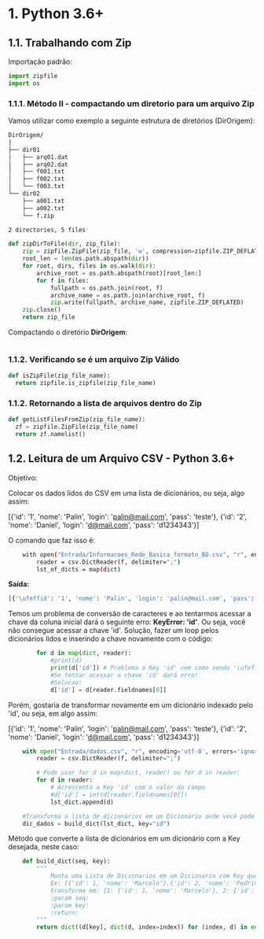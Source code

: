# 1. Python 3.6+

## 1.1. Trabalhando com Zip

Importação padrão:

```python
import zipfile
import os
```

### 1.1.1. Método II - compactando um diretorio para um arquivo Zip

Vamos utilizar como exemplo a seguinte estrutura de diretórios (DirOrigem):

```bash
DirOrigem/
|
├── dir01
│   ├── arq01.dat
│   ├── arq02.dat
│   ├── f001.txt
│   ├── f002.txt
│   └── f003.txt
└── dir02
    ├── a001.txt
    ├── a002.txt
    └── f.zip

2 directories, 5 files
```

```python
def zipDirToFile(dir, zip_file):
    zip = zipfile.ZipFile(zip_file, 'w', compression=zipfile.ZIP_DEFLATED)
    root_len = len(os.path.abspath(dir))
    for root, dirs, files in os.walk(dir):
        archive_root = os.path.abspath(root)[root_len:]
        for f in files:
            fullpath = os.path.join(root, f)
            archive_name = os.path.join(archive_root, f)
            zip.write(fullpath, archive_name, zipfile.ZIP_DEFLATED)
    zip.close()
    return zip_file
```

Compactando o diretório **DirOrigem**:

```bash

```



### 1.1.2.  Verificando se é um arquivo Zip Válido

```python
def isZipFile(zip_file_name):
  return zipfile.is_zipfile(zip_file_name)
```

### 1.1.2.  Retornando a lista de arquivos dentro do Zip

```python
def getListFilesFromZip(zip_file_name):
  zf = zipfile.ZipFile(zip_file_name)
  return zf.namelist()
```


## 1.2. Leitura de um Arquivo CSV - Python 3.6+

Objetivo:

Colocar os dados lidos do CSV em uma lista de dicionários, ou seja, algo assim:

[{'id': '1', 'nome': 'Palin', 'login': 'palin@mail.com', 'pass': 'teste'}, {'id': '2', 'nome': 'Daniel', 'login': 'd@mail.com', 'pass': 'd1234343'}]

O comando que faz isso é:

```bash
    with open("Entrada/Informacoes_Rede_Basica_formato_BD.csv", "r", encoding='utf-8', errors='ignore', newline='') as f:
        reader = csv.DictReader(f, delimiter=";")
        lst_of_dicts = map(dict)
```

**Saída:**

```python
[{'\ufeffid': '1', 'nome': 'Palin', 'login': 'palin@mail.com', 'pass': 'teste'}, {'id': '2', 'nome': 'Daniel', 'login': 'd@mail.com', 'pass': 'd1234343'}]
```

Temos um problema de conversão de caracteres e ao tentarmos acessar a chave da coluna inicial dará o seguinte erro: **KeyError: 'id'**.
Ou seja, você não consegue acessar a chave 'id'. 
Solução, fazer um loop pelos dicionários lidos e inserindo a chave novamente com o código:

```python
        for d in map(dict, reader):
            #print(d)
            print(d['id']) # Problema a Key 'id' vem como sendo '\ufeffid'
            #Se tentar acessar a chave 'id' dará erro!
            #Solucao:
            d['id'] = d[reader.fieldnames[0]]
```


Porém, gostaria de transformar novamente em um dicionário indexado pelo 'id', ou seja, em algo assim:

[{'id': '1', 'nome': 'Palin', 'login': 'palin@mail.com', 'pass': 'teste'}, {'id': '2', 'nome': 'Daniel', 'login': 'd@mail.com', 'pass': 'd1234343'}]


```python
    with open("Entrada/dados.csv", "r", encoding='utf-8', errors='ignore', newline='') as f:
        reader = csv.DictReader(f, delimiter=";")

        # Pode usar for d in map(dict, reader) ou for d in reader:
        for d in reader:
            # Acrescenta a Key 'id' com o valor do campo
            #d['id'] = int(d[reader.fieldnames[0]])
            lst_dict.append(d)

    #Transforma a lista de dicionários em um Dicionário onde você pode buscar a linha pelo Key desejada, neste caso "id"
    dic_dados = build_dict(lst_dict, key="id")            
```

Método que converte a lista de dicionários em um dicionário com a Key desejada, neste caso:

```python
    def build_dict(seq, key):
        """
            Monta uma Lista de Dicionarios em um Dicionario com Key que você define
            Ex: [{'id': 1, 'nome': 'Marcelo'},{'id': 2, 'nome': 'Pedrinho'}]
            transforma em: {1: {'id': 1, 'nome': 'Marcelo'}, 2: {'id': 2, 'nome': 'Pedrinho'}}
            :param seq:
            :param key:
            :return:
        """
        return dict((d[key], dict(d, index=index)) for (index, d) in enumerate(seq))
```
